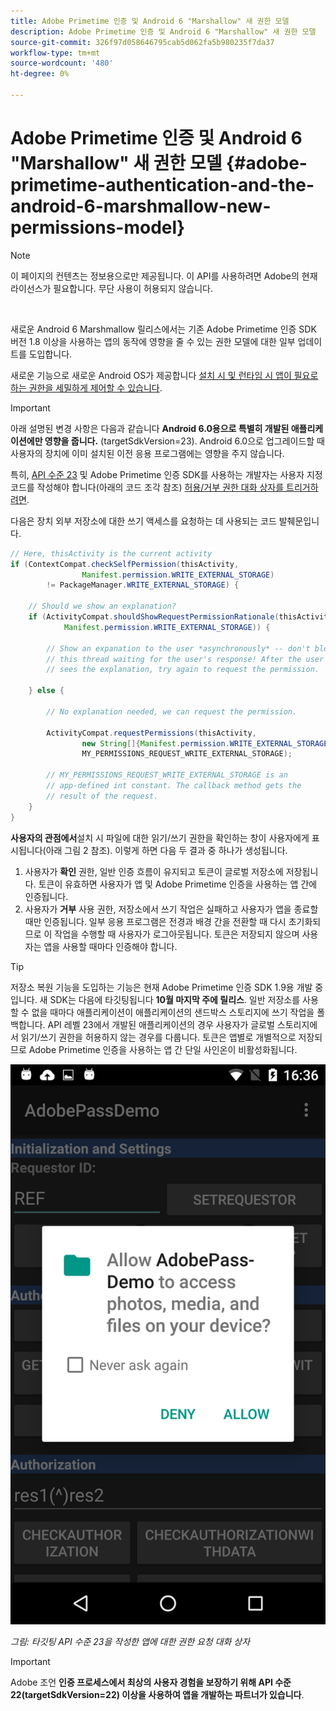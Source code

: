 ```yaml
---
title: Adobe Primetime 인증 및 Android 6 "Marshallow" 새 권한 모델
description: Adobe Primetime 인증 및 Android 6 "Marshallow" 새 권한 모델
source-git-commit: 326f97d058646795cab5d062fa5b980235f7da37
workflow-type: tm+mt
source-wordcount: '480'
ht-degree: 0%

---
```




# Adobe Primetime 인증 및 Android 6 &quot;Marshallow&quot; 새 권한 모델 {#adobe-primetime-authentication-and-the-android-6-marshmallow-new-permissions-model}

>[!NOTE]
>
>이 페이지의 컨텐츠는 정보용으로만 제공됩니다. 이 API를 사용하려면 Adobe의 현재 라이선스가 필요합니다. 무단 사용이 허용되지 않습니다.

</br>

새로운 Android 6 Marshmallow 릴리스에서는 기존 Adobe Primetime 인증 SDK 버전 1.8 이상을 사용하는 앱의 동작에 영향을 줄 수 있는 권한 모델에 대한 일부 업데이트를 도입합니다. 

새로운 기능으로 새로운 Android OS가 제공합니다 [설치 시 및 런타임 시 앱이 필요로 하는 권한을 세밀하게 제어할 수 있습니다](https://developer.android.com/about/versions/marshmallow/android-6.0-changes.html).

>[!IMPORTANT]
>
>아래 설명된 변경 사항은 다음과 같습니다 **Android 6.0용으로 특별히 개발된 애플리케이션에만 영향을 줍니다.** (targetSdkVersion=23). Android 6.0으로 업그레이드할 때 사용자의 장치에 이미 설치된 이전 응용 프로그램에는 영향을 주지 않습니다. 


특히, [API 수준 23](http://developer.android.com/sdk/api_diff/23/changes.html) 및 Adobe Primetime 인증 SDK를 사용하는 개발자는 사용자 지정 코드를 작성해야 합니다(아래의 코드 조각 참조) [허용/거부 권한 대화 상자를 트리거하려면](https://developer.android.com/training/permissions/requesting.html). 

다음은 장치 외부 저장소에 대한 쓰기 액세스를 요청하는 데 사용되는 코드 발췌문입니다.

```java
// Here, thisActivity is the current activity
if (ContextCompat.checkSelfPermission(thisActivity,
                Manifest.permission.WRITE_EXTERNAL_STORAGE)
        != PackageManager.WRITE_EXTERNAL_STORAGE) {

    // Should we show an explanation?
    if (ActivityCompat.shouldShowRequestPermissionRationale(thisActivity,
            Manifest.permission.WRITE_EXTERNAL_STORAGE)) {

        // Show an expanation to the user *asynchronously* -- don't block
        // this thread waiting for the user's response! After the user
        // sees the explanation, try again to request the permission.

    } else {

        // No explanation needed, we can request the permission.

        ActivityCompat.requestPermissions(thisActivity,
                new String[]{Manifest.permission.WRITE_EXTERNAL_STORAGE},
                MY_PERMISSIONS_REQUEST_WRITE_EXTERNAL_STORAGE);

        // MY_PERMISSIONS_REQUEST_WRITE_EXTERNAL_STORAGE is an
        // app-defined int constant. The callback method gets the
        // result of the request.
    }
}
```




**사용자의 관점에서**&#x200B;설치 시 파일에 대한 읽기/쓰기 권한을 확인하는 창이 사용자에게 표시됩니다(아래 그림 2 참조). 이렇게 하면 다음 두 결과 중 하나가 생성됩니다.

1. 사용자가 **확인** 권한, 일반 인증 흐름이 유지되고 토큰이 글로벌 저장소에 저장됩니다. 토큰이 유효하면 사용자가 앱 및 Adobe Primetime 인증을 사용하는 앱 간에 인증됩니다.
1. 사용자가 **거부** 사용 권한, 저장소에서 쓰기 작업은 실패하고 사용자가 앱을 종료할 때만 인증됩니다. 일부 응용 프로그램은 전경과 배경 간을 전환할 때 다시 초기화되므로 이 작업을 수행할 때 사용자가 로그아웃됩니다. 토큰은 저장되지 않으며 사용자는 앱을 사용할 때마다 인증해야 합니다. 


>[!TIP]
>
>저장소 복원 기능을 도입하는 기능은 현재 Adobe Primetime 인증 SDK 1.9용 개발 중입니다. 새 SDK는 다음에 타깃팅됩니다 **10월 마지막 주에 릴리스**. 일반 저장소를 사용할 수 없을 때마다 애플리케이션이 애플리케이션의 샌드박스 스토리지에 쓰기 작업을 폴백합니다. API 레벨 23에서 개발된 애플리케이션의 경우 사용자가 글로벌 스토리지에서 읽기/쓰기 권한을 허용하지 않는 경우를 다룹니다. 토큰은 앱별로 개별적으로 저장되므로 Adobe Primetime 인증을 사용하는 앱 간 단일 사인온이 비활성화됩니다.


![](assets/android-permissions-request.png)

*그림: 타깃팅 API 수준 23을 작성한 앱에 대한 권한 요청 대화 상자*

>[!IMPORTANT]
>
> Adobe 조언 **인증 프로세스에서 최상의 사용자 경험을 보장하기 위해 API 수준 22(targetSdkVersion=22) 이상을 사용하여 앱을 개발하는 파트너가 있습니다**. 
